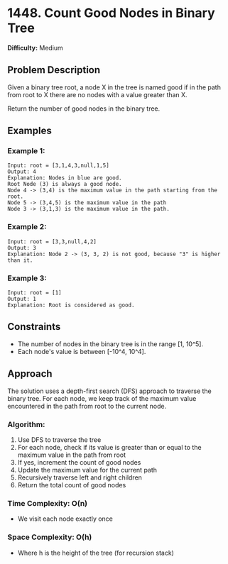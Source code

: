 # 1448. Count Good Nodes in Binary Tree

**Difficulty:** Medium

## Problem Description

Given a binary tree root, a node X in the tree is named good if in the path from root to X there are no nodes with a value greater than X.

Return the number of good nodes in the binary tree.

## Examples

### Example 1:
```
Input: root = [3,1,4,3,null,1,5]
Output: 4
Explanation: Nodes in blue are good.
Root Node (3) is always a good node.
Node 4 -> (3,4) is the maximum value in the path starting from the root.
Node 5 -> (3,4,5) is the maximum value in the path
Node 3 -> (3,1,3) is the maximum value in the path.
```

### Example 2:
```
Input: root = [3,3,null,4,2]
Output: 3
Explanation: Node 2 -> (3, 3, 2) is not good, because "3" is higher than it.
```

### Example 3:
```
Input: root = [1]
Output: 1
Explanation: Root is considered as good.
```

## Constraints

- The number of nodes in the binary tree is in the range [1, 10^5].
- Each node's value is between [-10^4, 10^4].

## Approach

The solution uses a depth-first search (DFS) approach to traverse the binary tree. For each node, we keep track of the maximum value encountered in the path from root to the current node.

### Algorithm:
1. Use DFS to traverse the tree
2. For each node, check if its value is greater than or equal to the maximum value in the path from root
3. If yes, increment the count of good nodes
4. Update the maximum value for the current path
5. Recursively traverse left and right children
6. Return the total count of good nodes

### Time Complexity: O(n)
- We visit each node exactly once

### Space Complexity: O(h)
- Where h is the height of the tree (for recursion stack)
